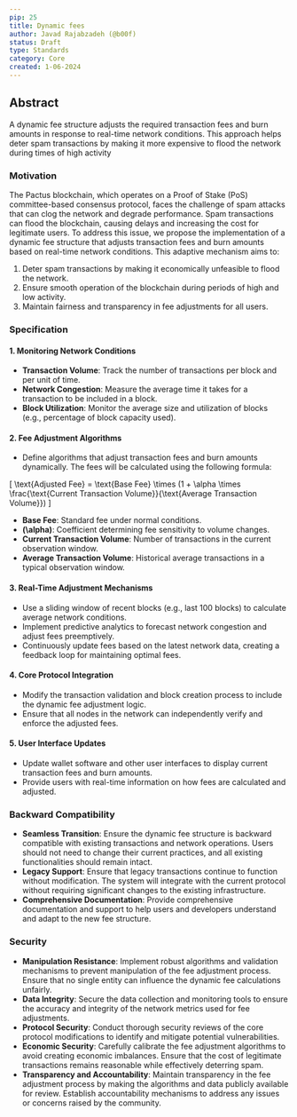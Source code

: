 ```yaml
---
pip: 25
title: Dynamic fees
author: Javad Rajabzadeh (@b00f)
status: Draft
type: Standards
category: Core
created: 1-06-2024
---
```


## Abstract

A dynamic fee structure adjusts the required transaction fees and burn amounts in response to real-time network conditions. This approach helps deter spam transactions by making it more expensive to flood the network during times of high activity

### Motivation

The Pactus blockchain, which operates on a Proof of Stake (PoS) committee-based consensus protocol, faces the challenge of spam attacks that can clog the network and degrade performance. Spam transactions can flood the blockchain, causing delays and increasing the cost for legitimate users. To address this issue, we propose the implementation of a dynamic fee structure that adjusts transaction fees and burn amounts based on real-time network conditions. This adaptive mechanism aims to:

1. Deter spam transactions by making it economically unfeasible to flood the network.
2. Ensure smooth operation of the blockchain during periods of high and low activity.
3. Maintain fairness and transparency in fee adjustments for all users.

### Specification

#### 1. **Monitoring Network Conditions**
- **Transaction Volume**: Track the number of transactions per block and per unit of time.
- **Network Congestion**: Measure the average time it takes for a transaction to be included in a block.
- **Block Utilization**: Monitor the average size and utilization of blocks (e.g., percentage of block capacity used).

#### 2. **Fee Adjustment Algorithms**
- Define algorithms that adjust transaction fees and burn amounts dynamically. The fees will be calculated using the following formula:

\[ \text{Adjusted Fee} = \text{Base Fee} \times (1 + \alpha \times \frac{\text{Current Transaction Volume}}{\text{Average Transaction Volume}}) \]

  - **Base Fee**: Standard fee under normal conditions.
  - **\(\alpha\)**: Coefficient determining fee sensitivity to volume changes.
  - **Current Transaction Volume**: Number of transactions in the current observation window.
  - **Average Transaction Volume**: Historical average transactions in a typical observation window.

#### 3. **Real-Time Adjustment Mechanisms**
- Use a sliding window of recent blocks (e.g., last 100 blocks) to calculate average network conditions.
- Implement predictive analytics to forecast network congestion and adjust fees preemptively.
- Continuously update fees based on the latest network data, creating a feedback loop for maintaining optimal fees.

#### 4. **Core Protocol Integration**
- Modify the transaction validation and block creation process to include the dynamic fee adjustment logic.
- Ensure that all nodes in the network can independently verify and enforce the adjusted fees.

#### 5. **User Interface Updates**
- Update wallet software and other user interfaces to display current transaction fees and burn amounts.
- Provide users with real-time information on how fees are calculated and adjusted.

### Backward Compatibility

- **Seamless Transition**: Ensure the dynamic fee structure is backward compatible with existing transactions and network operations. Users should not need to change their current practices, and all existing functionalities should remain intact.
- **Legacy Support**: Ensure that legacy transactions continue to function without modification. The system will integrate with the current protocol without requiring significant changes to the existing infrastructure.
- **Comprehensive Documentation**: Provide comprehensive documentation and support to help users and developers understand and adapt to the new fee structure.

### Security

- **Manipulation Resistance**: Implement robust algorithms and validation mechanisms to prevent manipulation of the fee adjustment process. Ensure that no single entity can influence the dynamic fee calculations unfairly.
- **Data Integrity**: Secure the data collection and monitoring tools to ensure the accuracy and integrity of the network metrics used for fee adjustments.
- **Protocol Security**: Conduct thorough security reviews of the core protocol modifications to identify and mitigate potential vulnerabilities.
- **Economic Security**: Carefully calibrate the fee adjustment algorithms to avoid creating economic imbalances. Ensure that the cost of legitimate transactions remains reasonable while effectively deterring spam.
- **Transparency and Accountability**: Maintain transparency in the fee adjustment process by making the algorithms and data publicly available for review. Establish accountability mechanisms to address any issues or concerns raised by the community.
